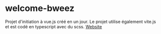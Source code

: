 # welcome-bweez

Projet d'initiation à vue.js créé en un jour.
Le projet utilise également vite.js et est codé en typescript avec du scss.
[Website]([https://www.autohotkey.com/](http://mmorgat.projects.ydns.eu:5173/)http://mmorgat.projects.ydns.eu:5173/)
